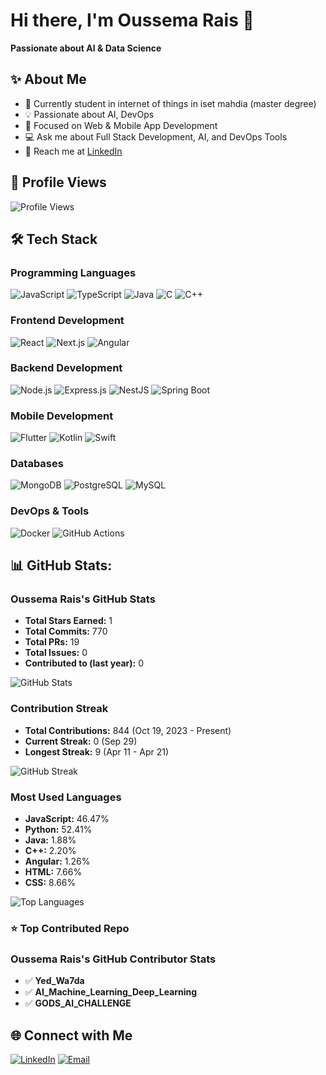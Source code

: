 # Hi there, I'm Oussema Rais 👋

**Passionate about AI & Data Science**

## ✨ About Me

- 💼 Currently student in internet of things in iset mahdia (master degree)
- 💡 Passionate about AI, DevOps
- 🌱 Focused on Web & Mobile App Development
- 💻 Ask me about Full Stack Development, AI, and DevOps Tools
- 🤝 Reach me at [LinkedIn](https://www.linkedin.com/in/oussema-rais-461286280/)

## 📎 Profile Views

![Profile Views](https://komarev.com/ghpvc/?username=mohamedaminebouali&label=Views&color=0e75b6&style=flat)

## 🛠️ Tech Stack

### Programming Languages
![JavaScript](https://img.shields.io/badge/JavaScript-F7DF1E?style=for-the-badge&logo=javascript&logoColor=black)
![TypeScript](https://img.shields.io/badge/TypeScript-3178C6?style=for-the-badge&logo=typescript&logoColor=white)
![Java](https://img.shields.io/badge/Java-007396?style=for-the-badge&logo=java&logoColor=white)
![C](https://img.shields.io/badge/C-A8B9CC?style=for-the-badge&logo=c&logoColor=black)
![C++](https://img.shields.io/badge/C++-00599C?style=for-the-badge&logo=c%2B%2B&logoColor=white)

### Frontend Development
![React](https://img.shields.io/badge/React-61DAFB?style=for-the-badge&logo=react&logoColor=black)
![Next.js](https://img.shields.io/badge/Next.js-000000?style=for-the-badge&logo=next.js&logoColor=white)
![Angular](https://img.shields.io/badge/Angular-DD0031?style=for-the-badge&logo=angular&logoColor=white)

### Backend Development
![Node.js](https://img.shields.io/badge/Node.js-339933?style=for-the-badge&logo=node.js&logoColor=white)
![Express.js](https://img.shields.io/badge/Express.js-000000?style=for-the-badge&logo=express&logoColor=white)
![NestJS](https://img.shields.io/badge/NestJS-E0234E?style=for-the-badge&logo=nestjs&logoColor=white)
![Spring Boot](https://img.shields.io/badge/Spring_Boot-6DB33F?style=for-the-badge&logo=spring-boot&logoColor=white)

### Mobile Development
![Flutter](https://img.shields.io/badge/Flutter-02569B?style=for-the-badge&logo=flutter&logoColor=white)
![Kotlin](https://img.shields.io/badge/Kotlin-7F52FF?style=for-the-badge&logo=kotlin&logoColor=white)
![Swift](https://img.shields.io/badge/Swift-FA7343?style=for-the-badge&logo=swift&logoColor=white)

### Databases
![MongoDB](https://img.shields.io/badge/MongoDB-47A248?style=for-the-badge&logo=mongodb&logoColor=white)
![PostgreSQL](https://img.shields.io/badge/PostgreSQL-316192?style=for-the-badge&logo=postgresql&logoColor=white)
![MySQL](https://img.shields.io/badge/MySQL-4479A1?style=for-the-badge&logo=mysql&logoColor=white)

### DevOps & Tools
![Docker](https://img.shields.io/badge/Docker-2496ED?style=for-the-badge&logo=docker&logoColor=white)
![GitHub Actions](https://img.shields.io/badge/GitHub_Actions-2088FF?style=for-the-badge&logo=github-actions&logoColor=white)

## 📊 GitHub Stats:

### Oussema Rais's GitHub Stats
- **Total Stars Earned:** 1
- **Total Commits:** 770
- **Total PRs:** 19
- **Total Issues:** 0
- **Contributed to (last year):** 0

![GitHub Stats](https://github-readme-stats.vercel.app/api?username=oussemahajboubaker&show_icons=true&theme=tokyonight&hide_border=true&count_private=true)

### Contribution Streak
- **Total Contributions:** 844 (Oct 19, 2023 - Present)
- **Current Streak:** 0 (Sep 29)
- **Longest Streak:** 9 (Apr 11 - Apr 21)

![GitHub Streak](https://streak-stats.demolab.com?user=oussemahajboubaker&theme=tokyonight&hide_border=true)

### Most Used Languages
- **JavaScript:** 46.47%
- **Python:** 52.41%
- **Java:** 1.88%
- **C++:** 2.20%
- **Angular:** 1.26%
- **HTML:** 7.66%
- **CSS:** 8.66%

![Top Languages](https://github-readme-stats.vercel.app/api/top-langs/?username=oussemahajboubaker&layout=compact&theme=tokyonight&hide_border=true)

### ⭐ Top Contributed Repo

### Oussema Rais's GitHub Contributor Stats
- ✅ **Yed_Wa7da**
- ✅ **AI_Machine_Learning_Deep_Learning**
- ✅ **GODS_AI_CHALLENGE**



## 🌐 Connect with Me

[![LinkedIn](https://img.shields.io/badge/LinkedIn-Connect-0a66c2?style=for-the-badge&logo=linkedin&logoColor=white)](https://www.linkedin.com/in/oussema-rais-461286280/)
[![Email](https://img.shields.io/badge/Email-Contact-red?style=for-the-badge&logo=gmail&logoColor=white)](mailto:oussama.hajboubaker@gmail.com)

